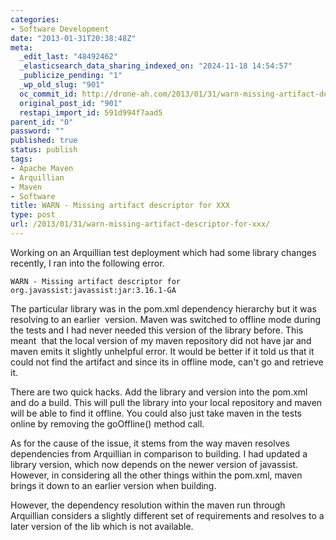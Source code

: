 ```yaml
---
categories:
- Software Development
date: "2013-01-31T20:38:48Z"
meta:
  _edit_last: "48492462"
  _elasticsearch_data_sharing_indexed_on: "2024-11-18 14:54:57"
  _publicize_pending: "1"
  _wp_old_slug: "901"
  oc_commit_id: http://drone-ah.com/2013/01/31/warn-missing-artifact-descriptor-for-xxx/1359664732
  original_post_id: "901"
  restapi_import_id: 591d994f7aad5
parent_id: "0"
password: ""
published: true
status: publish
tags:
- Apache Maven
- Arquillian
- Maven
- Software
title: WARN - Missing artifact descriptor for XXX
type: post
url: /2013/01/31/warn-missing-artifact-descriptor-for-xxx/
---
```


Working on an Arquillian test deployment which had some library changes
recently, I ran into the following error.

```
WARN - Missing artifact descriptor for org.javassist:javassist:jar:3.16.1-GA
```

The particular library was in the pom.xml dependency hierarchy but it was
resolving to an earlier  version. Maven was switched to offline mode during the
tests and I had never needed this version of the library before. This meant
 that the local version of my maven repository did not have jar and maven emits
it slightly unhelpful error. It would be better if it told us that it could not
find the artifact and since its in offline mode, can\'t go and retrieve it.

There are two quick hacks. Add the library and version into the pom.xml and do a
build. This will pull the library into your local repository and maven will be
able to find it offline. You could also just take maven in the tests online by
removing the goOffline() method call.

As for the cause of the issue, it stems from the way maven resolves dependencies
from Arquillian in comparison to building. I had updated a library version,
which now depends on the newer version of javassist. However, in considering all
the other things within the pom.xml, maven brings it down to an earlier version
when building.

However, the dependency resolution within the maven run through Arquillian
considers a slightly different set of requirements and resolves to a later
version of the lib which is not available.


